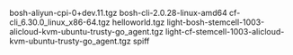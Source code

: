 bosh-aliyun-cpi-0+dev.11.tgz
bosh-cli-2.0.28-linux-amd64
cf-cli_6.30.0_linux_x86-64.tgz
helloworld.tgz
light-bosh-stemcell-1003-alicloud-kvm-ubuntu-trusty-go_agent.tgz
light-cf-stemcell-1003-alicloud-kvm-ubuntu-trusty-go_agent.tgz
spiff
